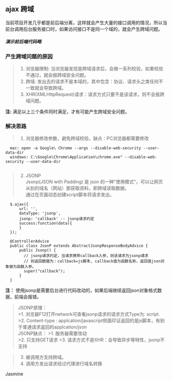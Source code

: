 ## ajax 跨域
当前项目开发几乎都是前后端分离，这样就会产生大量的接口调用的情况，所以当前台调用后台服务接口时，如果访问接口不是同一个域的，就会产生跨域问题。  

##### 演示前后端代码略  

### 产生跨域问题的原因    
>1. 浏览器限制: 当浏览器发现是跨域请求后，会做一系列校验，如果校验不通过，就会报跨域安全问题。  
>2. 跨域: 发出去的请求不是本域的，其中包含：协议、请求头之类任何不一致就会导致跨域。  
>3. XHR(XMLHttpRequest)请求：请求方式只要不是该请求，则不会报跨域问题。    

**注:**  满足以上三个条件同时满足，才有可能产生跨域安全问题。   

### 解决思路  
>1. 浏览器修改参数，避免跨域校验，缺点：PC浏览器都需要修改    
  ```  
    mac: open -a Google\ Chrome --args --disable-web-security --user-data-dir  
    windows: C:\Google\Chrome\Application\chrome.exe" --disable-web-security --user-data-dir  
    
 ```   
>2. JSONP  
Jsonp(JSON with Padding) 是 json 的一种"使用模式"，可以让网页从别的域名（网站）那获取资料，即跨域读取数据。  
通过在页面动态创建script脚本将请求发出。
```  
  $.ajax({
      url: '',
      dataType: 'jsonp',
      jsonp: 'callback' -- jsonp请求约定
      success:function(data){
      }
  });    
  
  @ControllerAdvice
  public class JsonP extends AbstractJsonpResponseBodyAdvice {
      public Jsonp() {
        // jsonp请求约定，当请求携带callback入参，则该请求为jsonp请求
        // 则返回数据为：callback=js脚本, callback值为函数名称，返回值json对象做为函数入参。
        super("callback");
      }
  }
```  
   **注：**  使用jsonp是需要后台进行代码改动的，如果后端继续返回json对象格式数据，前端会报错。  
   >JSONP原理：  
      >1. 浏览器F12打开network可查看jsonp请求的请求方式Type为: script.  
      >2. Content-type : applcation/javascript侧面印证返回的是js脚本，有别于普通请求返回的applcation/json  
   >JSONP缺点：
      >1. 服务器需要改动  
      >2. 只支持GET请求
      >3. 请求方式不是XHR：会导致异步等特性，jsonp不支持  
      
      
>3. 被调用方支持跨域。  
>4. 调用方发出请求经过代理进行域名转换


Jasmine
